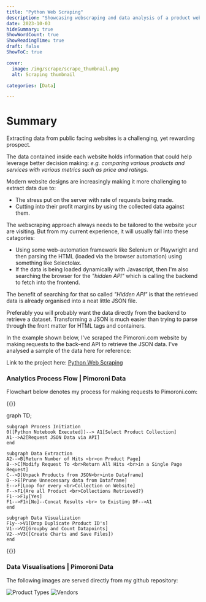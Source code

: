 ```yaml
---
title: "Python Web Scraping"
description: "Showcasing webscraping and data analysis of a product website on Python"
date: 2023-10-03
hideSummary: true
ShowWordCount: true
ShowReadingTime: true
draft: false
ShowToC: true

cover:
  image: /img/scrape/scrape_thumbnail.png
  alt: Scraping thumbnail

categories: [Data]

---
```


# Summary

Extracting data from public facing websites is a challenging, yet rewarding prospect. 

The data contained inside each website holds information that could help leverage better decision making: *e.g. comparing various products and services with various metrics such as price and ratings.*

Modern website designs are increasingly making it more challenging to extract data due to:
- The stress put on the server with rate of requests being made.
- Cutting into their profit margins by using the collected data against them.

The webscraping approach always needs to be tailored to the website your are visiting. But from my current experience, it will usually fall into these catagories:
- Using some web-automation framework like Selenium or Playwright and then parsing the HTML (loaded via the browser automation) using something like Selectolax.
- If the data is being loaded dynamically with Javascript, then I'm also searching the browser for the *"hidden API"* which is calling the backend to fetch into the frontend.

The benefit of searching for that so called *"Hidden API"* is that the retrieved data is already organised into a neat little JSON file. 

Preferably you will probably want the data directly from the backend to retrieve a dataset. Transforming a JSON is much easier than trying to parse through the front matter for HTML tags and containers.

In the example shown below, I've scraped the Pimoroni.com website by making requests to the back-end API to retrieve the JSON data. I've analysed a sample of the data here for reference:


Link to the project here: [Python Web Scraping](https://github.com/Filpill/web_scraper)


### Analytics Process Flow | Pimoroni Data

Flowchart below denotes my process for making requests to Pimoroni.com:

{{<mermaid>}}

graph TD;

    subgraph Process Initiation
    0([Python Notebook Executed])--> A1[Select Product Collection]
    A1-->A2[Request JSON Data via API]
    end

    subgraph Data Extraction
    A2-->B[Return Number of Hits <br>on Product Page]
    B-->C[Modify Request To <br>Return All Hits <br>in a Single Page Request]
    C-->D[Unpack Products from JSON<br>into Dataframe]
    D-->E[Prune Unnecessary data from Dataframe]
    E-->F[Loop for every <br>Collection on Website]
    F-->F1{Are all Product <br>Collections Retrieved?}
    F1-->F1y[Yes]
    F1-->F1n[No]--Concat Results <br> to Existing DF-->A1
    end

    subgraph Data Visualization
    F1y-->V1[Drop Duplicate Product ID's]
    V1-->V2[Groupby and Count Datapoints]
    V2-->V3([Create Charts and Save Files])
    end

{{</mermaid>}}

### Data Visualisations | Pimoroni Data

The following images are served directly from my github repository:

![Product Types](https://raw.githubusercontent.com/Filpill/web_scraper/main/pimoroni/charts/product_type.png)
![Vendors](https://raw.githubusercontent.com/Filpill/web_scraper/main/pimoroni/charts/vendor.png)
